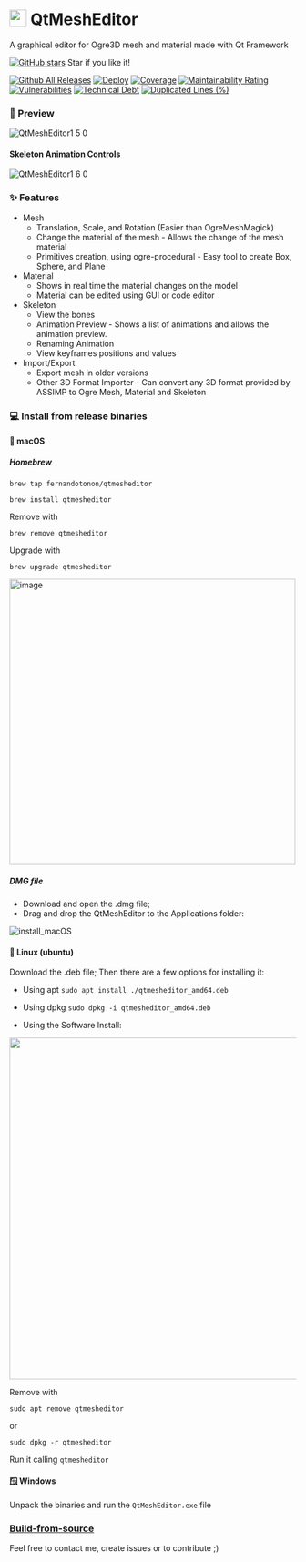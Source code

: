 
# <img width=30 align="top" src="https://user-images.githubusercontent.com/996529/209745977-7b797223-46ce-4bce-aa70-707a88f2aaf2.png"> QtMeshEditor
A graphical editor for Ogre3D mesh and material made with Qt Framework

[![GitHub stars](https://img.shields.io/github/stars/fernandotonon/QtMeshEditor.svg?style=social&label=Star&maxAge=2592000)](https://GitHub.com/fernandotonon/QtMeshEditor/stargazers) Star if you like it! 

[![Github All Releases](https://img.shields.io/github/downloads/fernandotonon/QtMeshEditor/total.svg)]()
[![Deploy](https://github.com/fernandotonon/QtMeshEditor/actions/workflows/deploy.yml/badge.svg)](https://github.com/fernandotonon/QtMeshEditor/actions/workflows/deploy.yml)
[![Coverage](https://sonarcloud.io/api/project_badges/measure?project=fernandotonon_QtMeshEditor&metric=coverage)](https://sonarcloud.io/summary/new_code?id=fernandotonon_QtMeshEditor)
[![Maintainability Rating](https://sonarcloud.io/api/project_badges/measure?project=fernandotonon_QtMeshEditor&metric=sqale_rating)](https://sonarcloud.io/summary/new_code?id=fernandotonon_QtMeshEditor)
[![Vulnerabilities](https://sonarcloud.io/api/project_badges/measure?project=fernandotonon_QtMeshEditor&metric=vulnerabilities)](https://sonarcloud.io/summary/new_code?id=fernandotonon_QtMeshEditor)
[![Technical Debt](https://sonarcloud.io/api/project_badges/measure?project=fernandotonon_QtMeshEditor&metric=sqale_index)](https://sonarcloud.io/summary/new_code?id=fernandotonon_QtMeshEditor)
[![Duplicated Lines (%)](https://sonarcloud.io/api/project_badges/measure?project=fernandotonon_QtMeshEditor&metric=duplicated_lines_density)](https://sonarcloud.io/summary/new_code?id=fernandotonon_QtMeshEditor)

### :movie_camera: Preview

![QtMeshEditor1 5 0](https://user-images.githubusercontent.com/996529/210196572-7b49da4c-c5db-406d-9ab4-7fa20bacb6ae.gif)

#### Skeleton Animation Controls

![QtMeshEditor1 6 0](https://user-images.githubusercontent.com/996529/218779819-0a61156d-c014-4ad1-aa8b-cee900c9da56.gif)

### :sparkles: Features
* Mesh
  - Translation, Scale, and Rotation (Easier than OgreMeshMagick)
  - Change the material of the mesh - Allows the change of the mesh material
  - Primitives creation, using ogre-procedural - Easy tool to create Box, Sphere, and Plane
* Material
  - Shows in real time the material changes on the model
  - Material can be edited using GUI or code editor
* Skeleton
  - View the bones
  - Animation Preview - Shows a list of animations and allows the animation preview.
  - Renaming Animation
  - View keyframes positions and values
* Import/Export
  - Export mesh in older versions 
  - Other 3D Format Importer - Can convert any 3D format provided by ASSIMP to Ogre Mesh, Material and Skeleton

### :computer: Install from release binaries
#### :apple: macOS
##### Homebrew
`brew tap fernandotonon/qtmesheditor`

`brew install qtmesheditor`

Remove with

`brew remove qtmesheditor`

Upgrade with

`brew upgrade qtmesheditor`

<img width="502" alt="image" src="https://github.com/fernandotonon/QtMeshEditor/assets/996529/84f56be3-4522-45a7-9039-5a143de7313c">


##### DMG file
* Download and open the .dmg file;
* Drag and drop the QtMeshEditor to the Applications folder:

![install_macOS](https://user-images.githubusercontent.com/996529/216797862-2592a40b-5f3d-4907-bcad-dc1feae4ff2f.gif)

#### :penguin: Linux (ubuntu)

Download the .deb file;
Then there are a few options for installing it:
* Using apt
`sudo apt install ./qtmesheditor_amd64.deb`

* Using dpkg
`sudo dpkg -i qtmesheditor_amd64.deb`

* Using the Software Install:
<img width="600" src="https://user-images.githubusercontent.com/996529/216799515-51494c16-c420-4535-a898-5b915a340c88.png">

Remove with 

`sudo apt remove qtmesheditor`

or

`sudo dpkg -r qtmesheditor`

Run it calling `qtmesheditor`

#### :window: Windows
Unpack the binaries and run the `QtMeshEditor.exe` file

### [Build-from-source](https://github.com/fernandotonon/QtMeshEditor/wiki/How-to-build)

Feel free to contact me, create issues or to contribute ;)
